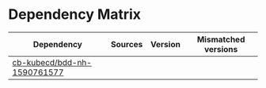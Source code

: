 # Dependency Matrix

Dependency | Sources | Version | Mismatched versions
---------- | ------- | ------- | -------------------
[cb-kubecd/bdd-nh-1590761577](https://github.com/cb-kubecd/bdd-nh-1590761577.git) |  | []() | 
